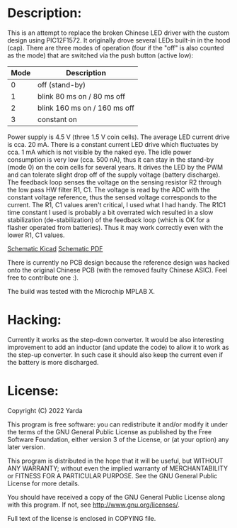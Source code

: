 Description:
============

This is an attempt to replace the broken Chinese LED driver with the custom
design using PIC12F1572. It originally drove several LEDs built-in in the
hood (cap). There are three modes of operation (four if the "off" is also
counted as the mode) that are switched via the push button (active low):

| Mode | Description                  |
|------|------------------------------|
| 0    | off (stand-by)               |
| 1    | blink 80 ms on / 80 ms off   |
| 2    | blink 160 ms on / 160 ms off |
| 3    | constant on                  |

Power supply is 4.5 V (three 1.5 V coin cells). The average LED current drive
is cca. 20 mA. There is a constant current LED drive which fluctuates by
cca. 1 mA which is not visible by the naked eye. The idle power consumption is
very low (cca. 500 nA), thus it can stay in the stand-by (mode 0) on the coin
cells for several years. It drives the LED by the PWM and can tolerate slight
drop off of the supply voltage (battery discharge). The feedback loop senses
the voltage on the sensing resistor R2 through the low pass HW filter R1, C1.
The voltage is read by the ADC with the constant voltage reference, thus the
sensed voltage corresponds to the current. The R1, C1 values aren't critical,
I used what I had handy. The R1C1 time constant I used is probably a bit
overrated wich resulted in a slow stabilization (de-stabilization) of the
feedback loop (which is OK for a flasher operated from batteries). Thus it may
work correctly even with the lower R1, C1 values.

[Schematic Kicad](https://github.com/yarda/flasher/flasher.kicad_sch)
[Schematic PDF](https://github.com/yarda/flasher/flasher.pdf)

There is currently no PCB design because the reference design was hacked onto
the original Chinese PCB (with the removed faulty Chinese ASIC). Feel free
to contribute one :).

The build was tested with the Microchip MPLAB X.


Hacking:
========

Currently it works as the step-down converter. It would be also interesting
improvement to add an inductor (and update the code) to allow it to work
as the step-up converter. In such case it should also keep the current
even if the battery is more discharged.


License:
========

Copyright (C) 2022 Yarda <zbox AT atlas.cz>

This program is free software: you can redistribute it and/or modify
it under the terms of the GNU General Public License as published by
the Free Software Foundation, either version 3 of the License, or
(at your option) any later version.

This program is distributed in the hope that it will be useful,
but WITHOUT ANY WARRANTY; without even the implied warranty of
MERCHANTABILITY or FITNESS FOR A PARTICULAR PURPOSE.  See the
GNU General Public License for more details.

You should have received a copy of the GNU General Public License
along with this program.  If not, see <http://www.gnu.org/licenses/>.

Full text of the license is enclosed in COPYING file.

